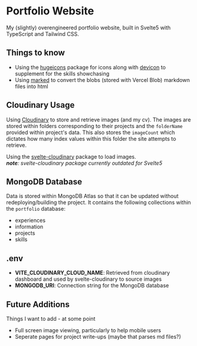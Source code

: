 # Portfolio Website

My (slightly) overengineered portfolio website, built in Svelte5 with TypeScript and Tailwind CSS.

## Things to know

- Using the [hugeicons](https://hugeicons.com/) package for icons along with [devicon](https://devicon.dev/) to supplement for the skills showchasing
- Using [marked](https://github.com/markedjs/marked) to convert the blobs (stored with Vercel Blob) markdown files into html

## Cloudinary Usage

Using [Cloudinary](https://cloudinary.com/) to store and retrieve images (and my cv). The images are stored within folders corresponding to their projects and the `folderName` provided within project's data. This also stores the `imageCount` which dictates how many index values within this folder the site attempts to retrieve.

Using the [svelte-cloudinary](https://svelte.cloudinary.dev/) package to load images.  
_**note**: svelte-cloudinary package currently outdated for Svelte5_

## MongoDB Database

Data is stored within MongoDB Atlas so that it can be updated without redeploying/building the project. It contains the following collections within the `portfolio` database:

- experiences
- information
- projects
- skills

## .env

- **VITE_CLOUDINARY_CLOUD_NAME**: Retrieved from cloudinary dashboard and used by svelte-cloudinary to source images
- **MONGODB_URI**: Connection string for the MongoDB database

## Future Additions

Things I want to add - at some point

- Full screen image viewing, particularly to help mobile users
- Seperate pages for project write-ups (maybe that parses md files?)

